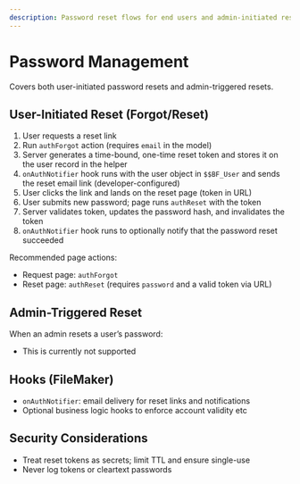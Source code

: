 ```yaml
---
description: Password reset flows for end users and admin-initiated resets in Basic Authentication.
---
```


# Password Management

Covers both user-initiated password resets and admin-triggered resets.

## User-Initiated Reset (Forgot/Reset)

1. User requests a reset link
2. Run `authForgot` action (requires `email` in the model)
3. Server generates a time-bound, one-time reset token and stores it on the user record in the helper
4. `onAuthNotifier` hook runs with the user object in `$$BF_User` and sends the reset email link (developer-configured)
5. User clicks the link and lands on the reset page (token in URL)
6. User submits new password; page runs `authReset` with the token
7. Server validates token, updates the password hash, and invalidates the token
8. `onAuthNotifier` hook runs to optionally notify that the password reset succeeded

Recommended page actions:

- Request page: `authForgot`
- Reset page: `authReset` (requires `password` and a valid token via URL)

## Admin-Triggered Reset

When an admin resets a user’s password:

- This is currently not supported

## Hooks (FileMaker)

- `onAuthNotifier`: email delivery for reset links and notifications
- Optional business logic hooks to enforce account validity etc

## Security Considerations

- Treat reset tokens as secrets; limit TTL and ensure single-use
- Never log tokens or cleartext passwords



